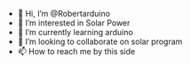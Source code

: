 - 👋 Hi, I’m @Robertarduino
- 👀 I’m interested in Solar Power
- 🌱 I’m currently learning arduino
- 💞️ I’m looking to collaborate on solar program 
- 📫 How to reach me by this side

<!---
Robertarduino/Robertarduino is a ✨ special ✨ repository because its `README.md` (this file) appears on your GitHub profile.
You can click the Preview link to take a look at your changes.
--->
